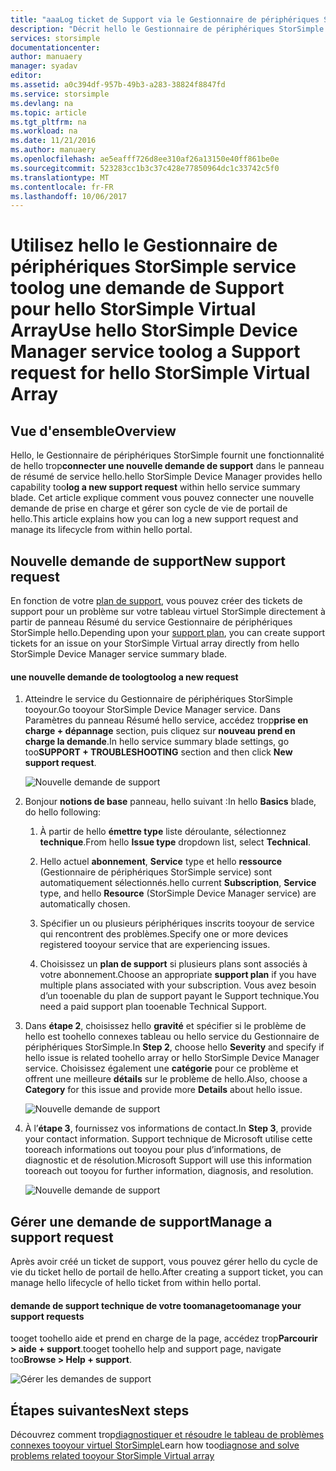 ```yaml
---
title: "aaaLog ticket de Support via le Gestionnaire de périphériques StorSimple | Documents Microsoft"
description: "Décrit hello le Gestionnaire de périphériques StorSimple diagnostiquer la capacité et explique comment toouse il tootroubleshoot votre StorSimple Virtual Array."
services: storsimple
documentationcenter: 
author: manuaery
manager: syadav
editor: 
ms.assetid: a0c394df-957b-49b3-a283-38824f8847fd
ms.service: storsimple
ms.devlang: na
ms.topic: article
ms.tgt_pltfrm: na
ms.workload: na
ms.date: 11/21/2016
ms.author: manuaery
ms.openlocfilehash: ae5eafff726d8ee310af26a13150e40ff861be0e
ms.sourcegitcommit: 523283cc1b3c37c428e77850964dc1c33742c5f0
ms.translationtype: MT
ms.contentlocale: fr-FR
ms.lasthandoff: 10/06/2017
---
```

# <a name="use-hello-storsimple-device-manager-service-toolog-a-support-request-for-hello-storsimple-virtual-array"></a><span data-ttu-id="5fa17-103">Utilisez hello le Gestionnaire de périphériques StorSimple service toolog une demande de Support pour hello StorSimple Virtual Array</span><span class="sxs-lookup"><span data-stu-id="5fa17-103">Use hello StorSimple Device Manager service toolog a Support request for hello StorSimple Virtual Array</span></span>

## <a name="overview"></a><span data-ttu-id="5fa17-104">Vue d'ensemble</span><span class="sxs-lookup"><span data-stu-id="5fa17-104">Overview</span></span>

<span data-ttu-id="5fa17-105">Hello, le Gestionnaire de périphériques StorSimple fournit une fonctionnalité de hello trop**connecter une nouvelle demande de support** dans le panneau de résumé de service hello.</span><span class="sxs-lookup"><span data-stu-id="5fa17-105">hello StorSimple Device Manager provides hello capability too**log a new support request** within hello service summary blade.</span></span> <span data-ttu-id="5fa17-106">Cet article explique comment vous pouvez connecter une nouvelle demande de prise en charge et gérer son cycle de vie de portail de hello.</span><span class="sxs-lookup"><span data-stu-id="5fa17-106">This article explains how you can log a new support request and manage its lifecycle from within hello portal.</span></span>

## <a name="new-support-request"></a><span data-ttu-id="5fa17-107">Nouvelle demande de support</span><span class="sxs-lookup"><span data-stu-id="5fa17-107">New support request</span></span>

<span data-ttu-id="5fa17-108">En fonction de votre [plan de support](https://azure.microsoft.com/support/plans/), vous pouvez créer des tickets de support pour un problème sur votre tableau virtuel StorSimple directement à partir de panneau Résumé du service Gestionnaire de périphériques StorSimple hello.</span><span class="sxs-lookup"><span data-stu-id="5fa17-108">Depending upon your [support plan](https://azure.microsoft.com/support/plans/), you can create support tickets for an issue on your StorSimple Virtual array directly from hello StorSimple Device Manager service summary blade.</span></span>

#### <a name="toolog-a-new-request"></a><span data-ttu-id="5fa17-109">une nouvelle demande de toolog</span><span class="sxs-lookup"><span data-stu-id="5fa17-109">toolog a new request</span></span>

1. <span data-ttu-id="5fa17-110">Atteindre le service du Gestionnaire de périphériques StorSimple tooyour.</span><span class="sxs-lookup"><span data-stu-id="5fa17-110">Go tooyour StorSimple Device Manager service.</span></span> <span data-ttu-id="5fa17-111">Dans Paramètres du panneau Résumé hello service, accédez trop**prise en charge + dépannage** section, puis cliquez sur **nouveau prend en charge la demande**.</span><span class="sxs-lookup"><span data-stu-id="5fa17-111">In hello service summary blade settings, go too**SUPPORT + TROUBLESHOOTING** section and then click **New support request**.</span></span>
   
    ![Nouvelle demande de support](./media/storsimple-virtual-array-log-support-ticket/log-support-ticket1.png)

2. <span data-ttu-id="5fa17-113">Bonjour **notions de base** panneau, hello suivant :</span><span class="sxs-lookup"><span data-stu-id="5fa17-113">In hello **Basics** blade, do hello following:</span></span>

    1. <span data-ttu-id="5fa17-114">À partir de hello **émettre type** liste déroulante, sélectionnez **technique**.</span><span class="sxs-lookup"><span data-stu-id="5fa17-114">From hello **Issue type** dropdown list, select **Technical**.</span></span> 
    
    2. <span data-ttu-id="5fa17-115">Hello actuel **abonnement**, **Service** type et hello **ressource** (Gestionnaire de périphériques StorSimple service) sont automatiquement sélectionnés.</span><span class="sxs-lookup"><span data-stu-id="5fa17-115">hello current **Subscription**, **Service** type, and hello **Resource** (StorSimple Device Manager service) are automatically chosen.</span></span> 

    3. <span data-ttu-id="5fa17-116">Spécifier un ou plusieurs périphériques inscrits tooyour de service qui rencontrent des problèmes.</span><span class="sxs-lookup"><span data-stu-id="5fa17-116">Specify one or more devices registered tooyour service that are experiencing issues.</span></span>

    4. <span data-ttu-id="5fa17-117">Choisissez un **plan de support** si plusieurs plans sont associés à votre abonnement.</span><span class="sxs-lookup"><span data-stu-id="5fa17-117">Choose an appropriate **support plan** if you have multiple plans associated with your subscription.</span></span> <span data-ttu-id="5fa17-118">Vous avez besoin d’un tooenable du plan de support payant le Support technique.</span><span class="sxs-lookup"><span data-stu-id="5fa17-118">You need a paid support plan tooenable Technical Support.</span></span>

3. <span data-ttu-id="5fa17-119">Dans **étape 2**, choisissez hello **gravité** et spécifier si le problème de hello est toohello connexes tableau ou hello service du Gestionnaire de périphériques StorSimple.</span><span class="sxs-lookup"><span data-stu-id="5fa17-119">In **Step 2**, choose hello **Severity** and specify if hello issue is related toohello array or hello StorSimple Device Manager service.</span></span> <span data-ttu-id="5fa17-120">Choisissez également une **catégorie** pour ce problème et offrent une meilleure **détails** sur le problème de hello.</span><span class="sxs-lookup"><span data-stu-id="5fa17-120">Also, choose a **Category** for this issue and provide more **Details** about hello issue.</span></span>
   
    ![Nouvelle demande de support](./media/storsimple-virtual-array-log-support-ticket/log-support-ticket2.png)

4. <span data-ttu-id="5fa17-122">À l’**étape 3**, fournissez vos informations de contact.</span><span class="sxs-lookup"><span data-stu-id="5fa17-122">In **Step 3**, provide your contact information.</span></span> <span data-ttu-id="5fa17-123">Support technique de Microsoft utilise cette tooreach informations out tooyou pour plus d’informations, de diagnostic et de résolution.</span><span class="sxs-lookup"><span data-stu-id="5fa17-123">Microsoft Support will use this information tooreach out tooyou for further information, diagnosis, and resolution.</span></span>
   
    ![Nouvelle demande de support](./media/storsimple-virtual-array-log-support-ticket/log-support-ticket3.png)

## <a name="manage-a-support-request"></a><span data-ttu-id="5fa17-125">Gérer une demande de support</span><span class="sxs-lookup"><span data-stu-id="5fa17-125">Manage a support request</span></span>

<span data-ttu-id="5fa17-126">Après avoir créé un ticket de support, vous pouvez gérer hello du cycle de vie du ticket hello de portail de hello.</span><span class="sxs-lookup"><span data-stu-id="5fa17-126">After creating a support ticket, you can manage hello lifecycle of hello ticket from within hello portal.</span></span>

#### <a name="toomanage-your-support-requests"></a><span data-ttu-id="5fa17-127">demande de support technique de votre toomanage</span><span class="sxs-lookup"><span data-stu-id="5fa17-127">toomanage your support requests</span></span>

<span data-ttu-id="5fa17-128">tooget toohello aide et prend en charge de la page, accédez trop**Parcourir > aide + support**.</span><span class="sxs-lookup"><span data-stu-id="5fa17-128">tooget toohello help and support page, navigate too**Browse > Help + support**.</span></span>

![Gérer les demandes de support](./media/storsimple-virtual-array-log-support-ticket/manage-support-tickets.png)

## <a name="next-steps"></a><span data-ttu-id="5fa17-130">Étapes suivantes</span><span class="sxs-lookup"><span data-stu-id="5fa17-130">Next steps</span></span>

<span data-ttu-id="5fa17-131">Découvrez comment trop[diagnostiquer et résoudre le tableau de problèmes connexes tooyour virtuel StorSimple](storsimple-virtual-array-diagnose-problems.md)</span><span class="sxs-lookup"><span data-stu-id="5fa17-131">Learn how too[diagnose and solve problems related tooyour StorSimple Virtual array](storsimple-virtual-array-diagnose-problems.md)</span></span>

